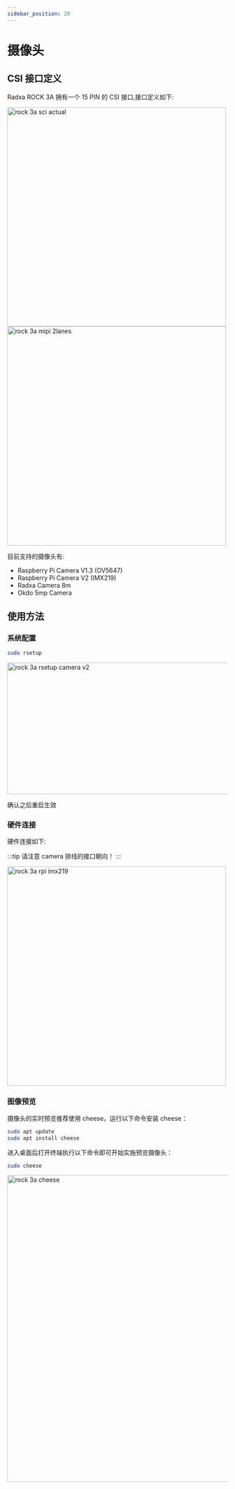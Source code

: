 ```yaml
---
sidebar_position: 20
---
```


# 摄像头

## CSI 接口定义

Radxa ROCK 3A 拥有一个 15 PIN 的 CSI 接口,接口定义如下:

<img src="/img/rock3/3a/rock3a-actual-sci.webp" width = "500" alt="rock 3a sci actual"/>
<img src="/img/rock3/3a/rock3a-mipi-2lanes.webp" width = "500" alt="rock 3a mipi 2lanes"/>

目前支持的摄像头有:

- Raspberry Pi Camera V1.3 (OV5647)
- Raspberry Pi Camera V2 (IMX219)
- Radxa Camera 8m
- Okdo 5mp Camera

## 使用方法

### 系统配置

```bash
sudo rsetup
```

<img src="/img/rock3/3a/rock3a-rsetup-camera-v2.webp" width = "700" height="300" alt="rock 3a rsetup camera v2"/>

确认之后重启生效

### 硬件连接

硬件连接如下:

:::tip
请注意 camera 排线的接口朝向！
:::

<img src="/img/rock3/3a/rock3a-rpi-imx219.webp" width = "500" alt="rock 3a rpi imx219"/>

### 图像预览

摄像头的实时预览推荐使用 cheese，运行以下命令安装 cheese：

```bash
sudo apt update
sudo apt install cheese
```

进入桌面后打开终端执行以下命令即可开始实施预览摄像头：

```bash
sudo cheese
```

<img src="/img/rock3/3a/rock3a-cheese.webp" width = "700" alt="rock 3a cheese" />

